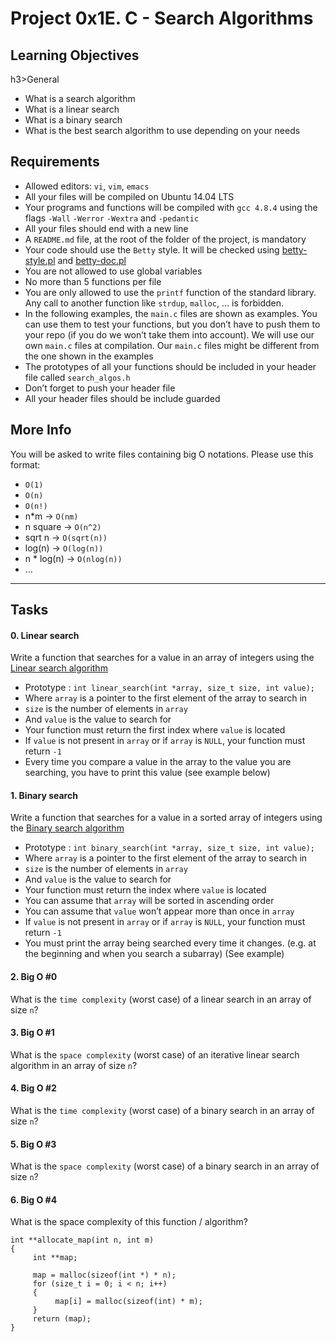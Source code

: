 <h1 class="gap">Project 0x1E. C - Search Algorithms</h1>

<h2>Learning Objectives</h2>
h3>General</h3>

<ul>
<li>What is a search algorithm</li>
<li>What is a linear search</li>
<li>What is a binary search</li>
<li>What is the best search algorithm to use depending on your needs</li>
</ul>

<h2>Requirements</h2>


<ul>
<li>Allowed editors: <code>vi</code>, <code>vim</code>, <code>emacs</code></li>
<li>All your files will be compiled on Ubuntu 14.04 LTS</li>
<li>Your programs and functions will be compiled with <code>gcc 4.8.4</code> using the flags <code>-Wall</code> <code>-Werror</code> <code>-Wextra</code> and <code>-pedantic</code></li>
<li>All your files should end with a new line</li>
<li>A <code>README.md</code> file, at the root of the folder of the project, is mandatory</li>
<li>Your code should use the <code>Betty</code> style. It will be checked using <a href="https://github.com/holbertonschool/Betty/blob/master/betty-style.pl" title="betty-style.pl" target="_blank">betty-style.pl</a> and <a href="https://github.com/holbertonschool/Betty/blob/master/betty-doc.pl" title="betty-doc.pl" target="_blank">betty-doc.pl</a></li>
<li>You are not allowed to use global variables</li>
<li>No more than 5 functions per file</li>
<li>You are only allowed to use the <code>printf</code> function of the standard library. Any call to another function like <code>strdup</code>, <code>malloc</code>, &hellip; is forbidden.</li>
<li>In the following examples, the <code>main.c</code> files are shown as examples. You can use them to test your functions, but you don&rsquo;t have to push them to your repo (if you do we won&rsquo;t take them into account). We will use our own <code>main.c</code> files at compilation. Our <code>main.c</code> files might be different from the one shown in the examples</li>
<li>The prototypes of all your functions should be included in your header file called <code>search_algos.h</code></li>
<li>Don&rsquo;t forget to push your header file</li>
<li>All your header files should be include guarded</li>
</ul>

<h2>More Info</h2>

<p>You will be asked to write files containing big O notations. Please use this format:</p>

<ul>
<li><code>O(1)</code></li>
<li><code>O(n)</code></li>
<li><code>O(n!)</code></li>
<li>n*m -&gt; <code>O(nm)</code></li>
<li>n square -&gt; <code>O(n^2)</code></li>
<li>sqrt n -&gt; <code>O(sqrt(n))</code></li>
<li>log(n) -&gt; <code>O(log(n))</code></li>
<li>n * log(n) -&gt; <code>O(nlog(n))</code></li>
<li>&hellip;</li>
</ul>


<hr class="gap">
<h2 class="gap">Tasks</h2>

  <h4 class="task">
    0. Linear search
</h4>
<p>Write a function that searches for a value in an array of integers using the <a href="/rltoken/60Mr-aRkqqgLCHEF9HZ64A" title="Linear search algorithm" target="_blank">Linear search algorithm</a></p>

<ul>
<li>Prototype : <code>int linear_search(int *array, size_t size, int value);</code></li>
<li>Where <code>array</code> is a pointer to the first element of the array to search in</li>
<li><code>size</code> is the number of elements in <code>array</code></li>
<li>And <code>value</code> is the value to search for</li>
<li>Your function must return the first index where <code>value</code> is located</li>
<li>If <code>value</code> is not present in <code>array</code> or if <code>array</code> is <code>NULL</code>, your function must return <code>-1</code></li>
<li>Every time you compare a value in the array to the value you are searching, you have to print this value (see example below)</li>
</ul>


 <h4 class="task">
    1. Binary search
</h4>
<p>Write a function that searches for a value in a sorted array of integers using the <a href="/rltoken/WyWx1D9mcUcAwpEA2ifkeQ" title="Binary search algorithm" target="_blank">Binary search algorithm</a></p>

<ul>
<li>Prototype : <code>int binary_search(int *array, size_t size, int value);</code></li>
<li>Where <code>array</code> is a pointer to the first element of the array to search in</li>
<li><code>size</code> is the number of elements in <code>array</code></li>
<li>And <code>value</code> is the value to search for</li>
<li>Your function must return the index where <code>value</code> is located</li>
<li>You can assume that <code>array</code> will be sorted in ascending order</li>
<li>You can assume that <code>value</code> won&rsquo;t appear more than once in <code>array</code></li>
<li>If <code>value</code> is not present in <code>array</code> or if <code>array</code> is <code>NULL</code>, your function must return <code>-1</code></li>
<li>You must print the array being searched every time it changes. (e.g. at the beginning and when you search a subarray) (See example)</li>
</ul>

 <h4 class="task">
    2. Big O #0
</h4>
<p>What is the <code>time complexity</code> (worst case) of a linear search in an array of size <code>n</code>?</p>


<h4 class="task">
    3. Big O #1
</h4>
<p>What is the <code>space complexity</code> (worst case) of an iterative linear search algorithm in an array of size <code>n</code>?</p>

  <h4 class="task">
    4. Big O #2
</h4>
 <p>What is the <code>time complexity</code> (worst case) of a binary search in an array of size <code>n</code>?</p>

  <h4 class="task">
    5. Big O #3
</h4>
<p>What is the <code>space complexity</code> (worst case) of a binary search in an array of size <code>n</code>?</p>

 <h4 class="task">
    6. Big O #4
</h4>
 <p>What is the space complexity of this function / algorithm?</p>

<pre><code>int **allocate_map(int n, int m)
{
     int **map;

     map = malloc(sizeof(int *) * n);
     for (size_t i = 0; i &lt; n; i++)
     {
          map[i] = malloc(sizeof(int) * m);
     }
     return (map);
}
</code></pre>